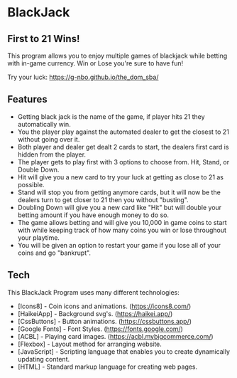 # BlackJack
## First to 21 Wins!

This program allows you to enjoy multiple games of blackjack while betting with in-game currency. 
Win or Lose you're sure to have fun! 

Try your luck: https://g-nbo.github.io/the_dom_sba/
## Features

- Getting black jack is the name of the game, if player hits 21 they automatically win. 
- You the player play against the automated dealer to get the closest to 21 without going over it.
- Both player and dealer get dealt 2 cards to start, the dealers first card is hidden from the player.
- The player gets to play first with 3 options to choose from. Hit, Stand, or Double Down.
- Hit will give you a new card to try your luck at getting as close to 21 as possible.
- Stand will stop you from getting anymore cards, but it will now be the dealers turn to get closer to 21 then you without "busting".
- Doubling Down will give you a new card like "Hit" but will double your betting amount if you have enough money to do so.
- The game allows betting and will give you 10,000 in game coins to start with while keeping track of how many coins you win or lose throughout your playtime.
- You will be given an option to restart your game if you lose all of your coins and go "bankrupt".

## Tech
This BlackJack Program uses many different technologies:
- [Icons8] - Coin icons and animations. (https://icons8.com/)
- [HaikeiApp] - Background svg's. (https://haikei.app/)
- [CssButtons] - Button animations. (https://cssbuttons.app/)
- [Google Fonts] - Font Styles. (https://fonts.google.com/)
- [ACBL] - Playing card images. (https://acbl.mybigcommerce.com/)
- [Flexbox] - Layout method for arranging website. 
- [JavaScript] - Scripting language that enables you to create dynamically updating content.
- [HTML] - Standard markup language for creating web pages.